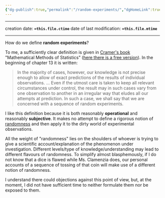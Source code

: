 ```yaml
---
{"dg-publish":true,"permalink":"/random-experiments/","dgHomeLink":true,"dgPassFrontmatter":false,"dgShowBacklinks":false,"dgShowLocalGraph":true,"dgShowInlineTitle":false,"dgShowFileTree":true,"dgEnableSearch":true}
---
```


---

creation date: **`=this.file.ctime`** 
date of last modification: **`=this.file.mtime`**

---

How do we define **random experiments**?

To me, a sufficiently clear definition is given in [Cramer's book](https://press.princeton.edu/books/paperback/9780691005478/mathematical-methods-of-statistics-pms-9-volume-9) "Mathematical Methods of Statistics" ([here there is a free version](https://archive.org/details/in.ernet.dli.2015.223699)). In the beginning of chapter 13 it is written: 

>In the majority of cases, however, our knowledge is not precise  enough to allow of exact predictions of the results of individual  observations. ... Even if the utmost care is taken to keep all relevant  circumstances under control, the result may in such cases vary from  one observation to another in an irregular way that eludes all our  attempts at prediction. In such a case, we shall say that we are  concerned with a sequence of random experiments.

I like this definition because it is both reasonably **operational** and reasonably **subjective**. It makes no attempt to define a rigorous notion of [randomness](https://arxiv.org/abs/1908.07068)  and then apply it to the dirty world of experimental observations.

All the weight of "randomness" lies on the shoulders of whoever is trying to give a scientific account/explanation of the phenomenon under investigation. Different levels/type of knowledge/understanding may lead to different flavours of randomness. To simplify almost blasphemously, if I do not know that a dice is flawed while Ms. Clamenzia does, our personal accounts of a sequence of tossing of that coin will make use of a different notion of randomness.

I understand there could objections against this point of view, but, at the moment, I did not have sufficient time to neither formulate them nor be exposed to them.